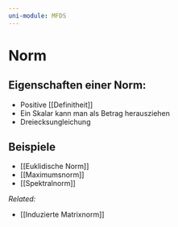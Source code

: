 ```yaml
---
uni-module: MFDS
---
```


# Norm

## Eigenschaften einer Norm:

- Positive [[Definitheit]]
- Ein Skalar kann man als Betrag herausziehen
- Dreiecksungleichung

## Beispiele

- [[Euklidische Norm]]
- [[Maximumsnorm]]
- [[Spektralnorm]]

_Related:_

- [[Induzierte Matrixnorm]]
